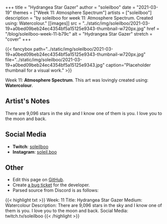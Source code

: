 +++
title =       "Hydrangea Star Gazer"
author =      "soleilboo"
date =        "2021-03-19"
themes =      ["Week 11: Atmosphere Spectrum"]
artists =     ["soleilboo"]
description = "by soleilboo for week 11: Atmosphere Spectrum. Created using: Watercolour."
[[images]]
              src = "../static/img/soleilboo/2021-03-19+a0bed09beb24ec4354bf5a15125e9343-thumbnail-w720px.jpg"
              href = "/blog/soleilboo-week-11-b79c"
              alt = "Hydrangea Star Gazer"
              stretch = "cover"
+++


{{< fancybox path="../static/img/soleilboo/2021-03-19+a0bed09beb24ec4354bf5a15125e9343-thumbnail-w720px.jpg" file="../static/img/soleilboo/2021-03-19+a0bed09beb24ec4354bf5a15125e9343.jpg" caption="Placeholder thumbnail for a visual work." >}}


Week 11: **Atmosphere Spectrum**. This art was lovingly created using: **Watercolour**.

## Artist's Notes

There are 9,096 stars in the sky and I know one of them is you.  I love you to the moon and back.

## Social Media

- **Twitch**: <a href='https://twitch.tv/soleilboo' target='_blank'>soleilboo</a>
- **Instagram**: <a href='https://instagram.com/soleil.boo' target='_blank'>soleil.boo</a>

## Other

- Edit this page on [GitHub](https://github.com/teaminkling/web-refresh/edit/main/content/blog/soleilboo-week-11-b79c.md).
- Create [a bug ticket](https://github.com/teaminkling/web-refresh/issues/new?assignees=&labels=bug&template=problem-report.md&title=) for the developer.
- Parsed source from Discord is as follows:

{{< highlight txt >}}
Week: 11
Title: Hydrangea Star Gazer
Medium: Watercolour
Description: There are 9,096 stars in the sky and I know one of them is you.  I love you to the moon and back.
Social Media: twitch.tv/soleilboo
{{< /highlight >}}